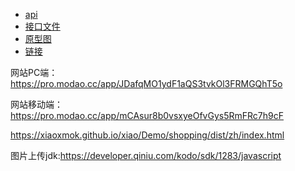 

- [api](http://byod.1o24.com/docs/index.html#/)
- [接口文件](./index.yaml)
- [原型图](https://pro.modao.cc/app/JDafqMO1ydF1aQS3tvkOl3FRMGQhT5o?#screen=s18A8F9204A1524160880477)
- [链接](http://byod.chumi.cn/web/zh/registered.html)

网站PC端：https://pro.modao.cc/app/JDafqMO1ydF1aQS3tvkOl3FRMGQhT5o

网站移动端：https://pro.modao.cc/app/mCAsur8b0vsxyeOfvGys5RmFRc7h9cF

https://xiaoxmok.github.io/xiao/Demo/shopping/dist/zh/index.html

图片上传jdk:https://developer.qiniu.com/kodo/sdk/1283/javascript

